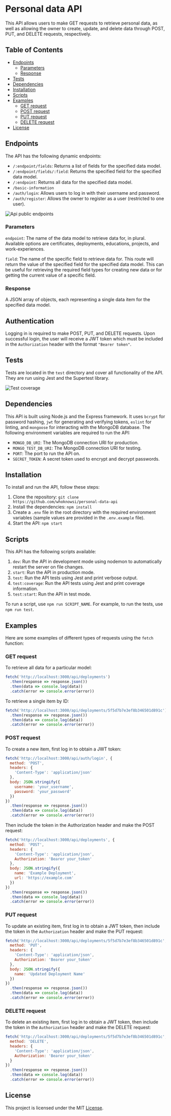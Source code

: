 # Personal data API

This API allows users to make GET requests to retrieve personal data, as well as allowing the owner to create, update, and delete data through POST, PUT, and DELETE requests, respectively.

## Table of Contents

- [Endpoints](#endpoints)
  - [Parameters](#parameters)
  - [Response](#response)
- [Tests](#tests)
- [Dependencies](#dependencies)
- [Installation](#installation)
- [Scripts](#scripts)
- [Examples](#examples)
  - [GET request](#get-request)
  - [POST request](#post-request)
  - [PUT request](#put-request)
  - [DELETE request](#delete-request)
- [License](#license)

## Endpoints

The API has the following dynamic endpoints:

- `/:endpoint/fields`: Returns a list of fields for the specified data model.
- `/:endpoint/fields/:field`: Returns the specified field for the specified data model.
- `/:endpoint`: Returns all data for the specified data model.
- `/basic-information`
- `/auth/login`: Allows users to log in with their username and password.
- `/auth/register`: Allows the owner to register as a user (restricted to one user).

![Api public endpoints](screenshots/endpoints.png)

### Parameters

``endpoint``: The name of the data model to retrieve data for, in plural. Available options are certificates, deployments, educations, projects, and work-experiences.

``field``: The name of the specific field to retrieve data for. This route will return the value of the specified field for the specified data model. This can be useful for retrieving the required field types for creating new data or for getting the current value of a specific field.

### Response

A JSON array of objects, each representing a single data item for the specified data model.

## Authentication

Logging in is required to make POST, PUT, and DELETE requests. Upon successful login, the user will receive a JWT token which must be included in the `Authorization` header with the format `"Bearer token"`.

## Tests

Tests are located in the `test` directory and cover all functionality of the API. They are run using Jest and the Supertest library.

![Test coverage](screenshots/test-coverage.png)

## Dependencies

This API is built using Node.js and the Express framework. It uses `bcrypt` for password hashing, `jwt` for generating and verifying tokens, `eslint` for linting, and `mongoose` for interacting with the MongoDB database. The following environment variables are required to run the API:

- `MONGO_DB_URI`: The MongoDB connection URI for production.
- `MONGO_TEST_DB_URI`: The MongoDB connection URI for testing.
- `PORT`: The port to run the API on.
- `SECRET_TOKEN`: A secret token used to encrypt and decrypt passwords.

## Installation

To install and run the API, follow these steps:

1. Clone the repository: `git clone https://github.com/whoknowsi/personal-data-api`
2. Install the dependencies: `npm install`
3. Create a `.env` file in the root directory with the required environment variables (sample values are provided in the `.env.example` file).
4. Start the API: `npm start`

## Scripts

This API has the following scripts available:

1. ``dev``: Run the API in development mode using nodemon to automatically restart the server on file changes.
2. ``start``: Run the API in production mode.
3. ``test``: Run the API tests using Jest and print verbose output.
4. ``test:coverage``: Run the API tests using Jest and print coverage information.
5. ``test:start``: Run the API in test mode.

To run a script, use ``npm run SCRIPT_NAME``. For example, to run the tests, use ``npm run test``.

## Examples

Here are some examples of different types of requests using the `fetch` function:

### GET request

To retrieve all data for a particular model:

```javascript
fetch('http://localhost:3000/api/deployments')
  .then(response => response.json())
  .then(data => console.log(data))
  .catch(error => console.error(error))
```

To retrieve a single item by ID:

```javascript
fetch('http://localhost:3000/api/deployments/5f5d7b7e3ef8b346501d891c')
  .then(response => response.json())
  .then(data => console.log(data))
  .catch(error => console.error(error))
```

### POST request

To create a new item, first log in to obtain a JWT token:

```javascript
fetch('http://localhost:3000/api/auth/login', {
  method: 'POST',
  headers: {
    'Content-Type': 'application/json'
  },
  body: JSON.stringify({
    username: 'your_username',
    password: 'your_password'
  })
})
  .then(response => response.json())
  .then(data => console.log(data))
  .catch(error => console.error(error))
```

Then include the token in the Authorization header and make the POST request:

```javascript
fetch('http://localhost:3000/api/deployments', {
  method: 'POST',
  headers: {
    'Content-Type': 'application/json',
    Authorization: 'Bearer your_token'
  },
  body: JSON.stringify({
    name: 'Example Deployment',
    url: 'https://example.com'
  })
})
  .then(response => response.json())
  .then(data => console.log(data))
  .catch(error => console.error(error))
```

### PUT request

To update an existing item, first log in to obtain a JWT token, then include the token in the ``Authorization`` header and make the PUT request:

```javascript
fetch('http://localhost:3000/api/deployments/5f5d7b7e3ef8b346501d891c', {
  method: 'PUT',
  headers: {
    'Content-Type': 'application/json',
    Authorization: 'Bearer your_token'
  },
  body: JSON.stringify({
    name: 'Updated Deployment Name'
  })
})
  .then(response => response.json())
  .then(data => console.log(data))
  .catch(error => console.error(error))
```

### DELETE request

To delete an existing item, first log in to obtain a JWT token, then include the token in the ``Authorization`` header and make the DELETE request:

```javascript
fetch('http://localhost:3000/api/deployments/5f5d7b7e3ef8b346501d891c', {
  method: 'DELETE',
  headers: {
    'Content-Type': 'application/json',
    Authorization: 'Bearer your_token'
  }
})
  .then(response => response.json())
  .then(data => console.log(data))
  .catch(error => console.error(error))
```

## License

This project is licensed under the MIT [License](LICENSE.md).
